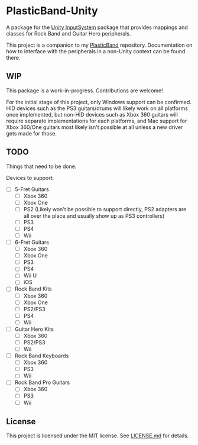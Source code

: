 # PlasticBand-Unity

A package for the [Unity InputSystem](https://github.com/Unity-Technologies/InputSystem) package that provides mappings and classes for Rock Band and Guitar Hero peripherals.

This project is a companion to my [PlasticBand](https://github.com/TheNathannator/PlasticBand) repository. Documentation on how to interface with the peripherals in a non-Unity context can be found there.

## WIP

This package is a work-in-progress. Contributions are welcome!

For the initial stage of this project, only Windows support can be confirmed. HID devices such as the PS3 guitars/drums will likely work on all platforms once implemented, but non-HID devices such as Xbox 360 guitars will require separate implementations for each platforms, and Mac support for Xbox 360/One guitars most likely isn't possible at all unless a new driver gets made for those.

## TODO

Things that need to be done.

Devices to support:

- [ ] 5-Fret Guitars
  - [ ] Xbox 360
  - [ ] Xbox One
  - [ ] PS2 (Likely won't be possible to support directly, PS2 adapters are all over the place and usually show up as PS3 controllers)
  - [ ] PS3
  - [ ] PS4
  - [ ] Wii
- [ ] 6-Fret Guitars
  - [ ] Xbox 360
  - [ ] Xbox One
  - [ ] PS3
  - [ ] PS4
  - [ ] Wii U
  - [ ] iOS
- [ ] Rock Band Kits
  - [ ] Xbox 360
  - [ ] Xbox One
  - [ ] PS2/PS3
  - [ ] PS4
  - [ ] Wii
- [ ] Guitar Hero Kits
  - [ ] Xbox 360
  - [ ] PS2/PS3
  - [ ] Wii
- [ ] Rock Band Keyboards
  - [ ] Xbox 360
  - [ ] PS3
  - [ ] Wii
- [ ] Rock Band Pro Guitars
  - [ ] Xbox 360
  - [ ] PS3
  - [ ] Wii

## License

This project is licensed under the MIT license. See [LICENSE.md](LICENSE.md) for details.
